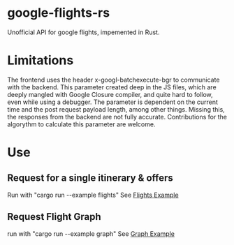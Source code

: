 # google-flights-rs
Unofficial API for google flights, impemented in Rust.


# Limitations
 The frontend uses the header x-googl-batchexecute-bgr to communicate with the backend.
 This parameter created deep in the JS files, which are deeply mangled with Google Closure compiler, and quite hard to follow, even while using a debugger.
 The parameter is dependent on the current time and the post request payload length, among other things.
 Missing this, the responses from the backend are not fully accurate.
 Contributions for the algorythm to calculate this parameter are welcome.



# Use
## Request for a single itinerary & offers
Run with "cargo run --example flights"
See [Flights Example](examples/flights.rs)


## Request Flight Graph

run with "cargo run --example graph"
See [Graph Example](examples/graph.rs)




